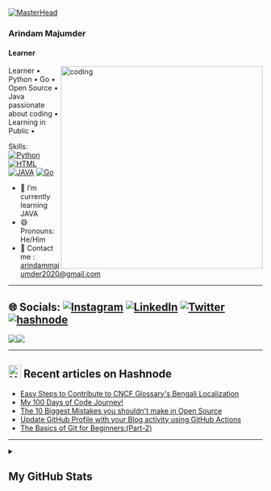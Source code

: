 [![MasterHead](https://github.com/Arindam200/Arindam200/blob/main/github-header-image.png)](https://github.com/Arindam200)
###  Arindam Majumder

#### Learner
<img align="right" alt="coding" width="400" src="https://www.careerguide.com/career/wp-content/uploads/2021/08/Full-Stack-Developer-1.gif">
Learner • Python • Go • Open Source • Java
passionate about coding • Learning in Public •

Skills: [![Python](https://img.shields.io/badge/python-%233776AB.svg?&style=flat-square&logo=python&logoColor=white)]()  [![HTML](https://img.shields.io/badge/html-%23239120.svg?&style=flat-square&logo=html5&logoColor=white)]() [![JAVA](https://img.shields.io/badge/java-%23ED8B00.svg?&style=for-the-badge&logo=java&logoColor=white)]() [![Go](https://img.shields.io/badge/go-%2300ADD8.svg?&style=for-the-badge&logo=go&logoColor=white)]()

- 🌱 I’m currently learning  JAVA
- 😄 Pronouns: He/Him 
- 📧 Contact me : arindammajumder2020@gmail.com

---

## 🌐 Socials: [![Instagram](https://img.shields.io/badge/Instagram-%23E4405F.svg?logo=Instagram&logoColor=white)]() [![LinkedIn](https://img.shields.io/badge/LinkedIn-%230077B5.svg?logo=linkedin&logoColor=white)](https://www.linkedin.com/in/arindam-majumder-021bb623b/) [![Twitter](https://img.shields.io/badge/Twitter-%231DA1F2.svg?logo=Twitter&logoColor=white)](https://twitter.com/Arindam_1729) [![hashnode](http://img.shields.io/badge/-Hashnode-2962ff?style=flat&logo=hashnode&logoColor=white)](https://arindam1729.hashnode.dev/)

<a href="https://www.twitter.com/arindam_1729" target="_blank" rel="noreferrer"><img
src="https://img.shields.io/twitter/follow/arindam_1729?logo=twitter&style=for-the-badge&color=0891b2&labelColor=1c1917"
/></a><a href="https://www.github.com/Arindam200" target="_blank" rel="noreferrer"><img
src="https://img.shields.io/github/followers/Arindam200?logo=github&style=for-the-badge&color=0891b2&labelColor=1c1917" /></a>

 

---
## <a href="https://arindam1729.hashnode.dev/"><img src="https://github.com/Arindam200/Arindam200/blob/main/CDyAuTy75.png" title="Hashnode" alt="Hashnode blog" width="25"/></a> Recent articles on Hashnode

<!-- BLOG-POST-LIST:START -->
- [Easy Steps to Contribute to CNCF Glossary&#39;s Bengali Localization](https://arindam1729.hashnode.dev/easy-steps-to-contribute-to-cncf-glossarys-bengali-localization)
- [My 100 Days of Code Journey!](https://arindam1729.hashnode.dev/my-100-days-of-code-journey)
- [The 10 Biggest Mistakes you shouldn&#39;t make in Open Source](https://arindam1729.hashnode.dev/the-10-biggest-mistakes-you-shouldnt-make-in-open-source)
- [Update GitHub Profile with your Blog activity using GitHub Actions](https://arindam1729.hashnode.dev/update-github-profile-with-your-blog-activity-using-github-actions)
- [The Basics of Git for Beginners:&lpar;Part-2&rpar;](https://arindam1729.hashnode.dev/the-basics-of-git-for-beginnerspart-2)
<!-- BLOG-POST-LIST:END -->
---

<details>

<summary><h2>My GitHub Stats</h2></summary>

<div align = "center">

<h2>My GitHub Stats<img src="https://github.githubassets.com/images/spinners/octocat-spinner-64.gif"/></h2>

</div>


<div align="center">
<table>
<tr>
<td width="45%">
<a href="http://www.github.com/Arindam200"><img src="https://github-readme-stats.vercel.app/api?username=Arindam200&show_icons=true&hide=&count_private=true&title_color=0891b2&text_color=ffffff&icon_color=0891b2&bg_color=1c1917&hide_border=true&show_icons=true" alt="Arindam200's GitHub stats" /></a> 

</td>
<td width="45%">
 <a href="http://www.github.com/Arindam200"><img src="https://github-readme-streak-stats.herokuapp.com/?user=Arindam200&stroke=ffffff&background=1c1917&ring=0891b2&fire=0891b2&currStreakNum=ffffff&currStreakLabel=0891b2&sideNums=ffffff&sideLabels=ffffff&dates=ffffff&hide_border=true" /></a>
 
</table>
</div>
</td>
</tr>


---

<a href="http://www.github.com/Arindam200"><img src="https://activity-graph.herokuapp.com/graph?username=Arindam200&bg_color=1c1917&color=ffffff&line=0891b2&point=ffffff&area_color=1c1917&area=true&hide_border=true&custom_title=GitHub%20Commits%20Graph" alt="GitHub Commits Graph" /></a>

---
</details>


